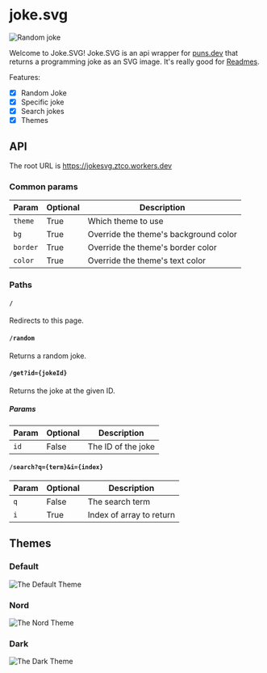 # joke.svg

![Random joke](https://jokesvg.ztco.workers.dev/random)

Welcome to Joke.SVG! Joke.SVG is an api wrapper for [puns.dev](https://puns.dev) that returns a programming joke as an SVG image. It's really good for [Readmes](https://github.com/ztcollazo).

Features:

- [X] Random Joke
- [X] Specific joke
- [X] Search jokes
- [X] Themes

## API

The root URL is <https://jokesvg.ztco.workers.dev>

### Common params

| Param    | Optional | Description                           |
| -------- | -------- | ------------------------------------- |
| `theme`  | True     | Which theme to use                    |
| `bg`     | True     | Override the theme's background color |
| `border` | True     | Override the theme's border color     |
| `color`  | True     | Override the theme's text color       |

### Paths

#### `/`

Redirects to this page.

#### `/random`

Returns a random joke.

#### `/get?id={jokeId}`

Returns the joke at the given ID.

##### Params

| Param | Optional | Description        |
| ----- | -------- | ------------------ |
| `id`  | False    | The ID of the joke |

#### `/search?q={term}&i={index}`

| Param | Optional | Description              |
| ----- | -------- | ------------------------ |
| `q`   | False    | The search term          |
| `i`   | True     | Index of array to return |

## Themes

### Default

![The Default Theme](https://jokesvg.ztco.workers.dev/random?theme=default)

### Nord

![The Nord Theme](https://jokesvg.ztco.workers.dev/random?theme=nord)

### Dark

![The Dark Theme](https://jokesvg.ztco.workers.dev/random?theme=dark)
